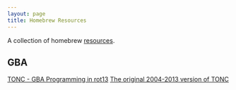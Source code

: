 ```yaml
---
layout: page
title: Homebrew Resources
---
```


A collection of homebrew [resources](../resources).

## GBA
[TONC - GBA Programming in rot13](https://gbadev.net/tonc/)
[The original 2004-2013 version of TONC](https://www.coranac.com/tonc/text/)